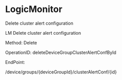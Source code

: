 #     LogicMonitor


Delete cluster alert configuration

LM Delete cluster alert configuration

Method: Delete

OperationID: deleteDeviceGroupClusterAlertConfById

EndPoint:

/device/groups/{deviceGroupId}/clusterAlertConf/{id}
